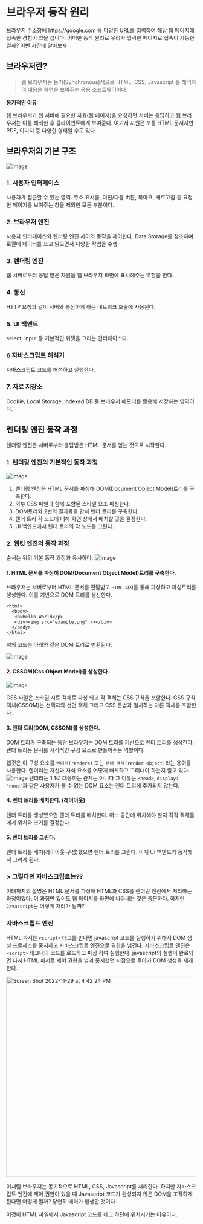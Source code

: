 # 브라우저 동작 원리

브라우저 주소창에 https://google.com 등 다양한 URL를 입력하여 해당 웹 페이지에 접속한 경험이 있을 겁니다. 어떠한 동작 원리로 우리가 입력한 페이지로 접속이 가능한 걸까? 이번 시간에 알아보자

## 브라우저란?

> 웹 브라우저는 동기(Synchronous)적으로 HTML, CSS, Javascript 를 해석하여 내용을 화면을 보여주는 응용 소프트웨어이다.

**동기적인 이유**

웹 브라우저가 웹 서버에 필요한 자원(웹 페이지)을 요청하면 서버는 응답하고 웹 브라우저는 이를 해석한 후 클라이언트에게 보여준다.
여기서 자원은 보통 HTML 문서지만 PDF, 이미지 등 다양한 형태일 수도 있다.

## 브라우저의 기본 구조

![image](https://user-images.githubusercontent.com/77488652/204456001-2ce39a27-b10b-4709-832b-3e9a1f5a7757.png)

### 1. 사용자 인터페이스

사용자가 접근할 수 있는 영역. 주소 표시줄, 이전/다음 버튼, 북마크, 새로고침 등 요청한 페이지를 보여주는 창을 제외한 모든 부분이다.

### 2. 브라우저 엔진

사용자 인터페이스와 렌더링 엔진 사이의 동작을 제어한다. Data Storage를 참조하며 로컬에 데이터를 쓰고 읽으면서 다양한 작업을 수행

### 3. 렌더링 엔진

웹 서버로부터 응답 받은 자원을 웹 브라우저 화면에 표시해주는 역할을 한다.

### 4. 통신

HTTP 요청과 같이 서버와 통신하게 하는 네트워크 호출에 사용된다.

### 5. UI 백엔드

select, input 등 기본적인 위젯을 그리는 인터페이스다.

### 6 자바스크립트 해석기

자바스크립트 코드를 해석하고 실행한다.

### 7. 자료 저장소

Cookie, Local Storage, Indexed DB 등 브라우저 메모리를 활용해 저장하는 영역이다.

## 렌더링 엔진 동작 과정

렌더링 엔진은 서버로부터 응답받은 HTML 문서를 얻는 것으로 시작한다.

### 1. 렌더링 엔진의 기본적인 동작 과정

![image](https://user-images.githubusercontent.com/77488652/204459410-f744b6bb-7688-40df-96ca-e076d138a5d2.png)

1. 렌더링 엔진은 HTML 문서를 파싱해 DOM(Document Object Model)트리를 구축한다.
2. 외부 CSS 파일과 함께 포함된 스타일 요소 파싱한다.
3. DOM트리와 2번의 결과물을 합쳐 렌더 트리를 구축한다.
4. 렌더 트리 각 노드에 대해 화면 상에서 배치할 곳을 결정한다.
5. UI 백엔드에서 렌더 트리의 각 노드를 그린다.

### 2. 웹킷 엔진의 동작 과정

순서는 위의 기본 동작 과정과 유사하다.
![image](https://user-images.githubusercontent.com/77488652/204459795-7705b260-200d-4983-abad-ada0023d33ee.png)

#### 1. HTML 문서를 파싱해 DOM(Document Object Model)트리를 구축한다.

브라우저는 서버로부터 HTML 문서를 전달받고 `HTML 파서`를 통해 파싱하고 파싱트리를 생성한다. 이를 기반으로 DOM 트리를 생선한다.

```
<html>
  <body>
   <p>Hello World</p>
   <div><img src="example.png" /></div>
  </body>
</html>
```

위의 코드는 아래와 같은 DOM 트리로 변환된다.

![image](https://user-images.githubusercontent.com/77488652/204460824-c36c97d9-6516-43e1-a28e-62b1e2614a57.png)

#### 2. CSSOM(Css Object Model)를 생성한다.

![image](https://user-images.githubusercontent.com/77488652/204463269-eda11f8b-33be-4f93-9aec-d65109fa4e71.png)

CSS 파일은 스타일 시트 객체로 파싱 되고 각 객체는 CSS 규칙을 포함한다. CSS 규칙 객체(CSSOM)는 선택자와 선언 객체 그리고 CSS 문법과 일치하는 다른 객체를 포함한다.

#### 3. 렌더 트리(DOM, CSSOM)를 생성한다.

DOM 트리가 구축되는 동안 브라우저는 DOM 트리를 기반으로 렌더 트리를 생성한다. 렌더 트리는 문서를 시각적인 구성 요소로 만들어주는 역할이다.

웹킷은 이 구성 요소를 `렌더러(rendere)` 또는 `렌더 객체(render object)`라는 용어를 사용한다. 렌더러는 자신과 자식 요소를 어떻게 배치하고 그려내야 하는지 알고 있다.
![image](https://user-images.githubusercontent.com/77488652/204465450-0da07f36-114d-430e-8408-7cce844cbb4e.png)
렌더러는 1:1로 대응하는 관계는 아니다 그 이유는 `<head>`, `display: 'none'`과 같은 사용자가 볼 수 없는 DOM 요소는 렌더 트리에 추가되지 않는다.

#### 4. 렌더 트리를 배치한다. (레이아웃)

렌더 트리를 생성했으면 렌더 트리를 배치한다.
어느 공간에 위치해야 할지 각각 객체들에게 위치와 크기를 결정한다.

#### 5. 렌더 트리를 그린다.

렌더 트리를 배치(레이아웃 구성)했으면 렌더 트리를 그린다.
이때 UI 백엔드가 동작해서 그리게 된다.

### > 그렇다면 자바스크립트는??

이태까지의 설명은 HTML 문서를 파싱해 HTML과 CSS를 렌더링 엔진에서 처리하는 과정이었다. 이 과정만 있어도 웹 페이지를 화면에 나타내는 것은 충분하다. 하지만 `Javascript`는 어떻게 처리가 될까?

### 자바스크립트 엔진

HTML 파서는 `<script>` 태그를 만나면 javascript 코드를 실행하기 위해서 DOM 생성 프로세스를 중지하고 자바스크립트 엔진으로 권한을 넘긴다.
자바스크립트 엔진은 `<script>` 태그내의 코드를 로드하고 파싱 하여 실행한다. javascript의 실행이 완료되면 다시 HTML 파서로 제어 권한을 넘겨 중지했던 시점으로 돌아가 DOM 생성을 재개한다.

<img width="530" alt="Screen Shot 2022-11-29 at 4 42 24 PM" src="https://user-images.githubusercontent.com/77488652/204468374-99ff31b3-d741-4b66-9480-1c6630b059fd.png">

이처럼 브라우저는 동기적으로 HTML, CSS, Javascript를 처리한다. 하지만 자바스크립트 엔진에 제어 권한이 있을 때 Javascript 코드가 완성되지 않은 DOM을 조작하게 된다면 어떻게 될까? 당연히 에러가 발생할 것이다.

이것이 HTML 파일에서 Javascript 코드를 <body>태그 하단에 위치시키는 이유이다.
